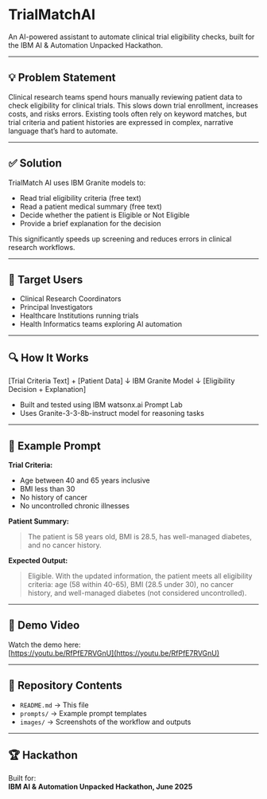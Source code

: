 # TrialMatchAI

An AI-powered assistant to automate clinical trial eligibility checks, built for the IBM AI & Automation Unpacked Hackathon.

---

## 💡 Problem Statement

Clinical research teams spend hours manually reviewing patient data to check eligibility for clinical trials. This slows down trial enrollment, increases costs, and risks errors. Existing tools often rely on keyword matches, but trial criteria and patient histories are expressed in complex, narrative language that’s hard to automate.

---

## ✅ Solution

TrialMatch AI uses IBM Granite models to:
- Read trial eligibility criteria (free text)
- Read a patient medical summary (free text)
- Decide whether the patient is Eligible or Not Eligible
- Provide a brief explanation for the decision

This significantly speeds up screening and reduces errors in clinical research workflows.

---

## 🎯 Target Users

- Clinical Research Coordinators
- Principal Investigators
- Healthcare Institutions running trials
- Health Informatics teams exploring AI automation

---

## 🔍 How It Works

[Trial Criteria Text] + [Patient Data]
↓
IBM Granite Model
↓
[Eligibility Decision + Explanation]


- Built and tested using IBM watsonx.ai Prompt Lab
- Uses Granite-3-3-8b-instruct model for reasoning tasks

---

## 🧪 Example Prompt

**Trial Criteria:**
- Age between 40 and 65 years inclusive
- BMI less than 30
- No history of cancer
- No uncontrolled chronic illnesses

**Patient Summary:**
> The patient is 58 years old, BMI is 28.5, has well-managed diabetes, and no cancer history.

**Expected Output:**
> Eligible. With the updated information, the patient meets all eligibility criteria: age (58 within 40-65), BMI (28.5 under 30), no cancer history, and well-managed diabetes (not considered uncontrolled).

---

## 🎥 Demo Video

Watch the demo here:  
[https://youtu.be/RfPfE7RVGnU](https://youtu.be/RfPfE7RVGnU)

---

## 📂 Repository Contents

- `README.md` → This file
- `prompts/` → Example prompt templates
- `images/` → Screenshots of the workflow and outputs

---

## 🏆 Hackathon

Built for:  
**IBM AI & Automation Unpacked Hackathon, June 2025**
